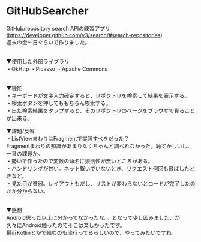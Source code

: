 # GitHubSearcher
GitHub/repository search APIの練習アプリ<br />
(https://developer.github.com/v3/search/#search-repositories)<br />
週末の金～日ぐらいで作りました。<br /><br />

▼使用した外部ライブラリ<br />
・OkHttp ・Picasso ・Apache Commons<br /><br />

▼機能<br />
・キーボードが文字入力確定すると、リポジトリを検索して結果を表示する。<br />
・検索ボタンを押してももちろん検索する。<br />
・出た検索結果をタップすると、そのリポジトリのページをブラウザで見ることが出来る。<br />

▼課題/反省<br />
・ListViewまわりはFragmentで実装すべきだった？<br />
 Fragmentまわりの知識があまりなくちゃんと調べれなかった。恥ずかしいし、一番の課題か。<br />
・勢いで作ったので変数の命名に規則性が無いところがある。<br />
・ハンドリングが甘い。ネット繋いでいないとき、リクエスト何回も飛ばしたときなど。<br />
・見た目が貧弱。レイアウトもだし、リストが変わらないとロードが完了したのかが分からない。<br /><br />

▼感想<br />
Android思った以上に分かってなかったな。。となって少し凹みました、が<br />
久々にAndroid触ったのでそこは楽しかったです。<br />
最近Kotlinとかで組むのも流行ってるらしいので、やってみたいですね。<br />
